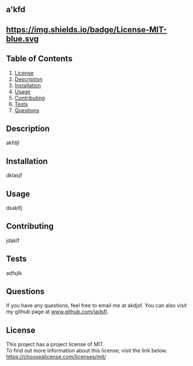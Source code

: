 
  
  ## a'kfd

  ## https://img.shields.io/badge/License-MIT-blue.svg


  ## Table of Contents
  1.  [License](#license)
  2.  [Description](#description)
  3.  [Installation](#installation)
  4.  [Usage](#usage)
  5.  [Contributing](#contributing)
  6.  [Tests](#tests)
  7.  [Questions](#questions)

 ## Description
 akfdjl

 ## Installation 
 dklasjf

 ## Usage 
 dsaklfj

 ## Contributing 
 jdaklf

 ## Tests 
 adfsjlk

 ## Questions
 If you have any questions, feel free to email me at akdjsf. 
 You can also visit my github page at www.github.com/jadsfl.
 
 ## License 
 This project has a project license of MIT.  
 To find out more information about this license, visit the link below.
 https://choosealicense.com/licenses/mit/

